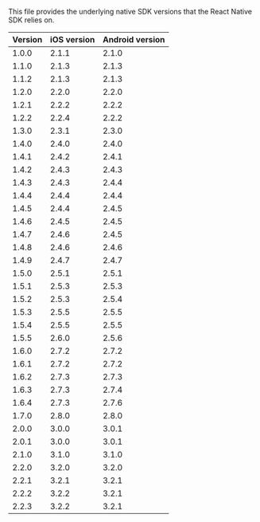 This file provides the underlying native SDK versions that the React Native SDK relies on.

| Version | iOS version | Android version |
|---------|-------------|-----------------|
| 1.0.0   | 2.1.1       | 2.1.0           |
| 1.1.0   | 2.1.3       | 2.1.3           |
| 1.1.2   | 2.1.3       | 2.1.3           |
| 1.2.0   | 2.2.0       | 2.2.0           |
| 1.2.1   | 2.2.2       | 2.2.2           |
| 1.2.2   | 2.2.4       | 2.2.2           |
| 1.3.0   | 2.3.1       | 2.3.0           |
| 1.4.0   | 2.4.0       | 2.4.0           |
| 1.4.1   | 2.4.2       | 2.4.1           |
| 1.4.2   | 2.4.3       | 2.4.3           |
| 1.4.3   | 2.4.3       | 2.4.4           |
| 1.4.4   | 2.4.4       | 2.4.4           |
| 1.4.5   | 2.4.4       | 2.4.5           |
| 1.4.6   | 2.4.5       | 2.4.5           |
| 1.4.7   | 2.4.6       | 2.4.5           |
| 1.4.8   | 2.4.6       | 2.4.6           |
| 1.4.9   | 2.4.7       | 2.4.7           |
| 1.5.0   | 2.5.1       | 2.5.1           |
| 1.5.1   | 2.5.3       | 2.5.3           |
| 1.5.2   | 2.5.3       | 2.5.4           |
| 1.5.3   | 2.5.5       | 2.5.5           |
| 1.5.4   | 2.5.5       | 2.5.5           |
| 1.5.5   | 2.6.0       | 2.5.6           |
| 1.6.0   | 2.7.2       | 2.7.2           |
| 1.6.1   | 2.7.2       | 2.7.2           |
| 1.6.2   | 2.7.3       | 2.7.3           |
| 1.6.3   | 2.7.3       | 2.7.4           |
| 1.6.4   | 2.7.3       | 2.7.6           |
| 1.7.0   | 2.8.0       | 2.8.0           |
| 2.0.0   | 3.0.0       | 3.0.1           |
| 2.0.1   | 3.0.0       | 3.0.1           |
| 2.1.0   | 3.1.0       | 3.1.0           |
| 2.2.0   | 3.2.0       | 3.2.0           |
| 2.2.1   | 3.2.1       | 3.2.1           |
| 2.2.2   | 3.2.2       | 3.2.1           |
| 2.2.3   | 3.2.2       | 3.2.1           |